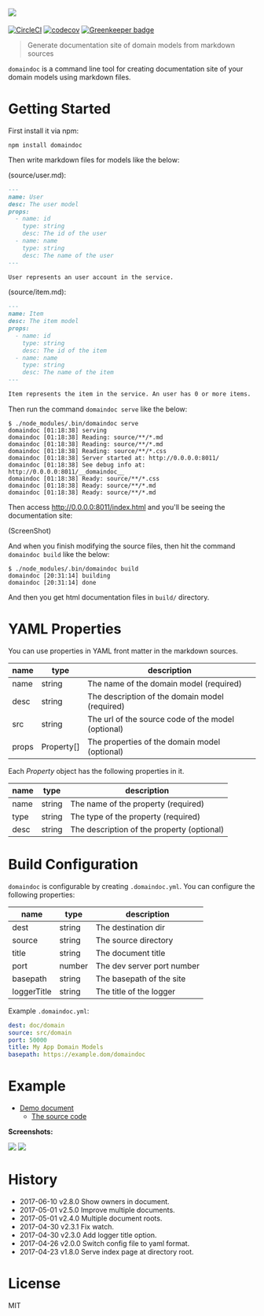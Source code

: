 # <img src="https://kt3k.github.io/domaindoc/media/logo-with-text.svg" />

[![CircleCI](https://circleci.com/gh/kt3k/domaindoc.svg?style=svg)](https://circleci.com/gh/kt3k/domaindoc)
[![codecov](https://codecov.io/gh/kt3k/domaindoc/branch/master/graph/badge.svg)](https://codecov.io/gh/kt3k/domaindoc)
[![Greenkeeper badge](https://badges.greenkeeper.io/kt3k/domaindoc.svg)](https://greenkeeper.io/)

> Generate documentation site of domain models from markdown sources

`domaindoc` is a command line tool for creating documentation site of your domain models using markdown files.

# Getting Started

First install it via npm:

    npm install domaindoc

Then write markdown files for models like the below:

(source/user.md):

````markdown
---
name: User
desc: The user model
props:
  - name: id
    type: string
    desc: The id of the user
  - name: name
    type: string
    desc: The name of the user
---

User represents an user account in the service.
````

(source/item.md):

````markdown
---
name: Item
desc: The item model
props:
  - name: id
    type: string
    desc: The id of the item
  - name: name
    type: string
    desc: The name of the item
---

Item represents the item in the service. An user has 0 or more items.
````

Then run the command `domaindoc serve` like the below:

```console
$ ./node_modules/.bin/domaindoc serve
domaindoc [01:18:38] serving
domaindoc [01:18:38] Reading: source/**/*.md
domaindoc [01:18:38] Reading: source/**/*.md
domaindoc [01:18:38] Reading: source/**/*.css
domaindoc [01:18:38] Server started at: http://0.0.0.0:8011/
domaindoc [01:18:38] See debug info at: http://0.0.0.0:8011/__domaindoc__
domaindoc [01:18:38] Ready: source/**/*.css
domaindoc [01:18:38] Ready: source/**/*.md
domaindoc [01:18:38] Ready: source/**/*.md
```

Then access http://0.0.0.0:8011/index.html and you'll be seeing the documentation site:

(ScreenShot)

And when you finish modifying the source files, then hit the command `domaindoc build` like the below:

    $ ./node_modules/.bin/domaindoc build
    domaindoc [20:31:14] building
    domaindoc [20:31:14] done

And then you get html documentation files in `build/` directory.

# YAML Properties

You can use properties in YAML front matter in the markdown sources.

name  | type       | description
------|------------|---------
name  | string     | The name of the domain model (required)
desc  | string     | The description of the domain model (required)
src   | string     | The url of the source code of the model (optional)
props | Property[] | The properties of the domain model (optional)

Each *Property* object has the following properties in it.

name | type   | description
-----|--------|---------
name | string | The name of the property (required)
type | string | The type of the property (required)
desc | string | The description of the property (optional)

# Build Configuration

`domaindoc` is configurable by creating `.domaindoc.yml`. You can configure the following properties:

name        | type   | description
------------|--------|-------------
dest        | string | The destination dir
source      | string | The source directory
title       | string | The document title
port        | number | The dev server port number
basepath    | string | The basepath of the site
loggerTitle | string | The title of the logger

Example `.domaindoc.yml`:

```yaml
dest: doc/domain
source: src/domain
port: 50000
title: My App Domain Models
basepath: https://example.dom/domaindoc
```

# Example

- [Demo document](http://kt3k.github.io/moneybit/)
  - [The source code](https://github.com/kt3k/moneybit/tree/master/packages/moneybit-domain)

**Screenshots:**

<img src="https://kt3k.github.io/domaindoc/media/demo-page.png" />

<img src="https://kt3k.github.io/domaindoc/media/demo-index.png" />

# History

- 2017-06-10   v2.8.0   Show owners in document.
- 2017-05-01   v2.5.0   Improve multiple documents.
- 2017-05-01   v2.4.0   Multiple document roots.
- 2017-04-30   v2.3.1   Fix watch.
- 2017-04-30   v2.3.0   Add logger title option.
- 2017-04-26   v2.0.0   Switch config file to yaml format.
- 2017-04-23   v1.8.0   Serve index page at directory root.

# License

MIT
